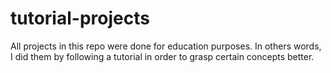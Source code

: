 # tutorial-projects
All projects in this repo were done for education purposes. In others words, I did them by following a tutorial in order to grasp certain concepts better.
